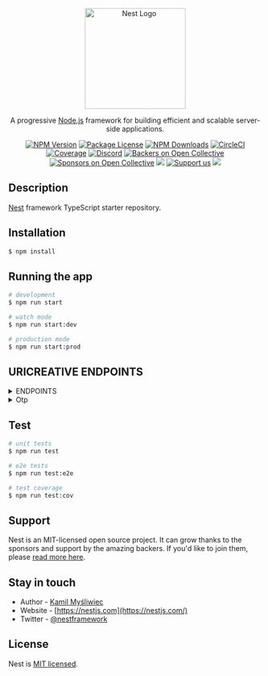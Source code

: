 <p align="center">
  <a href="http://nestjs.com/" target="blank"><img src="https://nestjs.com/img/logo-small.svg" width="200" alt="Nest Logo" /></a>
</p>

[circleci-image]: https://img.shields.io/circleci/build/github/nestjs/nest/master?token=abc123def456
[circleci-url]: https://circleci.com/gh/nestjs/nest

  <p align="center">A progressive <a href="http://nodejs.org" target="_blank">Node.js</a> framework for building efficient and scalable server-side applications.</p>
    <p align="center">
<a href="https://www.npmjs.com/~nestjscore" target="_blank"><img src="https://img.shields.io/npm/v/@nestjs/core.svg" alt="NPM Version" /></a>
<a href="https://www.npmjs.com/~nestjscore" target="_blank"><img src="https://img.shields.io/npm/l/@nestjs/core.svg" alt="Package License" /></a>
<a href="https://www.npmjs.com/~nestjscore" target="_blank"><img src="https://img.shields.io/npm/dm/@nestjs/common.svg" alt="NPM Downloads" /></a>
<a href="https://circleci.com/gh/nestjs/nest" target="_blank"><img src="https://img.shields.io/circleci/build/github/nestjs/nest/master" alt="CircleCI" /></a>
<a href="https://coveralls.io/github/nestjs/nest?branch=master" target="_blank"><img src="https://coveralls.io/repos/github/nestjs/nest/badge.svg?branch=master#9" alt="Coverage" /></a>
<a href="https://discord.gg/G7Qnnhy" target="_blank"><img src="https://img.shields.io/badge/discord-online-brightgreen.svg" alt="Discord"/></a>
<a href="https://opencollective.com/nest#backer" target="_blank"><img src="https://opencollective.com/nest/backers/badge.svg" alt="Backers on Open Collective" /></a>
<a href="https://opencollective.com/nest#sponsor" target="_blank"><img src="https://opencollective.com/nest/sponsors/badge.svg" alt="Sponsors on Open Collective" /></a>
  <a href="https://paypal.me/kamilmysliwiec" target="_blank"><img src="https://img.shields.io/badge/Donate-PayPal-ff3f59.svg"/></a>
    <a href="https://opencollective.com/nest#sponsor"  target="_blank"><img src="https://img.shields.io/badge/Support%20us-Open%20Collective-41B883.svg" alt="Support us"></a>
  <a href="https://twitter.com/nestframework" target="_blank"><img src="https://img.shields.io/twitter/follow/nestframework.svg?style=social&label=Follow"></a>
</p>
  <!--[![Backers on Open Collective](https://opencollective.com/nest/backers/badge.svg)](https://opencollective.com/nest#backer)
  [![Sponsors on Open Collective](https://opencollective.com/nest/sponsors/badge.svg)](https://opencollective.com/nest#sponsor)-->

## Description

[Nest](https://github.com/nestjs/nest) framework TypeScript starter repository.

## Installation

```bash
$ npm install
```

## Running the app

```bash
# development
$ npm run start

# watch mode
$ npm run start:dev

# production mode
$ npm run start:prod
```

## URICREATIVE ENDPOINTS

<details>
<summary>ENDPOINTS<summary>

<details>
<summary>Otp</summary>

  <details>
  <summary>Request Otp</summary>

    AUTHORIZATION
    Authorization: Bearer <token>
    <token> : jwt token generated using {baseUrl}/api/login endpoints


    Request
    Post {baseUrl}/api/otp/send



    Request Body

     {
      "email":"email@gmail.com",

     }


    Response
    {
    "otp": "user_otp",
    "message": "Check Your Email For Verification Code",

    }
    Errors Codes

    500 - Internal Server Error - Something went wrong on the server side

  </details>

  <details>
  <summary>Verify Otp</summary>

    AUTHORIZATION
    Authorization: Bearer <token>
    <token> : jwt token generated using {baseUrl}/api/login endpoints


    Request
    Post {baseUrl}/api/otp/verify_otp


     Request Body


     {
      "email":"email@gmail.com",
      "otp":"user_otp"
     },




     Errors Codes
     401 - Unauthorized
     500 - Internal Server Error - Something went wrong on the server side
     200 - OK - Otp verified sucessfully

     Response
     {
      "message":"Otp verified sucessfully",

    }

  </details>

 </details>
 
  <!-- <details>
  <summary>Books<summary>

   <details>
   <summary>Get books<summary>

REQUEST BODY

| FIELDS | Mandatory/Optional | TYPE | DESCRIPTION |
| ------ | ------------------ | ---- | ----------- |
| N/A    | N/A                | N/A  | N/A         |

Request
GET {baseUrl}/books

   </details>

   <details>
  <summary>Get book<summary>

REQUEST BODY

| FIELDS | Mandatory/Optional | TYPE | DESCRIPTION |
| ------ | ------------------ | ---- | ----------- |
| N/A    | N/A                | N/A  | N/A         |

Request
GET {baseUrl}/books/:id

Path Params
id:'bookId'

  </details>

 <details>
 <summary>Create Books<summary>

REQUEST BODY

| FIELDS | Mandatory/Optional | TYPE   | DESCRIPTION                          |
| ------ | ------------------ | ------ | ------------------------------------ |
| title  | M                  | string | The title given to the book          |
| author | M                  | string | The name of the producer of the book |
| year   | M                  | string | Year the book was produced           |

Request
POST {baseUrl}/books

  </details>

  <details>
 <summary>Update book<summary>

REQUEST BODY

| FIELDS | Mandatory/Optional | TYPE   | DESCRIPTION                          |
| ------ | ------------------ | ------ | ------------------------------------ |
| title  | O                  | string | The title given to the book          |
| author | O                  | string | The name of the producer of the book |
| year   | O                  | string | Year the book was produced           |

Request
Put {baseUrl}/books/:id

Path Params

id:'bookId'

 </details>

  <details>
  <summary>Delete book<summary>

REQUEST BODY

| FIELDS | Mandatory/Optional | TYPE | DESCRIPTION |
| ------ | ------------------ | ---- | ----------- |
| N/A    | N/A                | N/A  | N/A         |

Request
DELETE {baseUrl}/books/:id

Path Params

id:'bookId'

 </details> -->

</details>

## Test

```bash
# unit tests
$ npm run test

# e2e tests
$ npm run test:e2e

# test coverage
$ npm run test:cov
```

## Support

Nest is an MIT-licensed open source project. It can grow thanks to the sponsors and support by the amazing backers. If you'd like to join them, please [read more here](https://docs.nestjs.com/support).

## Stay in touch

- Author - [Kamil Myśliwiec](https://kamilmysliwiec.com)
- Website - [https://nestjs.com](https://nestjs.com/)
- Twitter - [@nestframework](https://twitter.com/nestframework)

## License

Nest is [MIT licensed](LICENSE).

